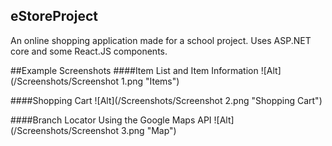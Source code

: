 ## eStoreProject
An online shopping application made for a school project. Uses ASP.NET core and some React.JS components.

##Example Screenshots
####Item List and Item Information
![Alt](/Screenshots/Screenshot 1.png "Items")

####Shopping Cart
![Alt](/Screenshots/Screenshot 2.png "Shopping Cart")

####Branch Locator Using the Google Maps API
![Alt](/Screenshots/Screenshot 3.png "Map")
